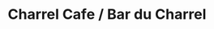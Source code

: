 ---
title: "Charrel Cafe / Bar du Charrel"
url: /aubagne/charrel-cafe-bar-du-charrel/
shop: tabac
---
